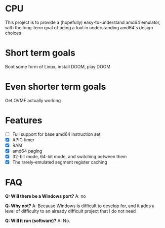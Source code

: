 # CPU
This project is to provide a (hopefully) easy-to-understand amd64 emulator, with the long-term goal of being a tool in understanding amd64's design choices

# Short term goals
Boot some form of Linux, install DOOM, play DOOM

# Even shorter term goals
Get OVMF actually working

# Features
- [ ] Full support for base amd64 instruction set
- [x] APIC timer
- [x] RAM
- [x] amd64 paging
- [x] 32-bit mode, 64-bit mode, and switching between them
- [x] The rarely-emulated segment register caching

# FAQ

<b>Q: Will there be a Windows port?</b>
A: no

<b>Q: Why not?</b>
A: Because Windows is difficult to develop for, and it adds a level of difficulty to an already difficult project that I do not need

<b>Q: Will it run (software)?</b>
A: No.